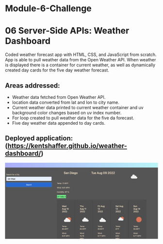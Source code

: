 # Module-6-Challenge

# 06 Server-Side APIs: Weather Dashboard

Coded weather forecast app with HTML, CSS, and JavaScript from scratch. App is able to pull weather data from the Open Weather API. When weather is displayed there is a container for current weather, as well as dynamically created day cards for the five day weather forecast. 

## Areas addressed:

* Weather data fetched from Open Weather API. 
* location data converted from lat and lon to city name.
* Current weather data printed to current weather container and uv background color changes based on uv index number.
* For loop created to pull weather data for the five da forecast. 
* Five day weather data appended to day cards.


## Deployed application: (https://kentshaffer.github.io/weather-dashboard/)

![image screenshot of current weather container and five day forecast on deployed application](./assets/images/weather%20dashboard%20screenshot.png) 
